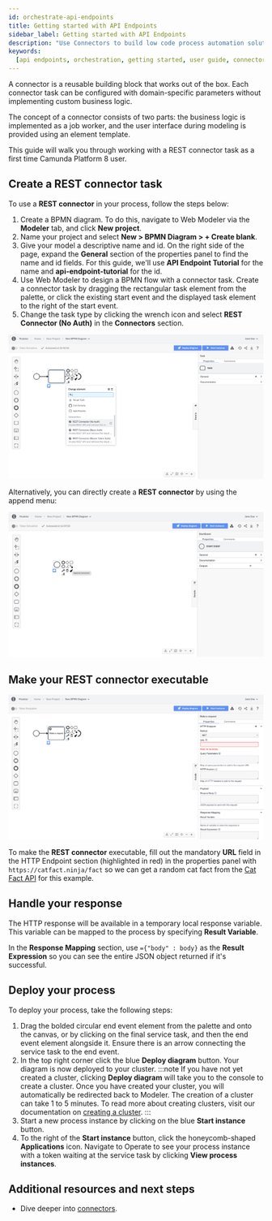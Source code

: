 ```yaml
---
id: orchestrate-api-endpoints
title: Getting started with API Endpoints
sidebar_label: Getting started with API Endpoints
description: "Use Connectors to build low code process automation solutions"
keywords:
  [api endpoints, orchestration, getting started, user guide, connectors]
---
```


A connector is a reusable building block that works out of the box. Each connector task can be configured with domain-specific parameters without implementing custom business logic.

The concept of a connector consists of two parts: the business logic is implemented as a job worker, and the user interface during modeling is provided using an element template.

This guide will walk you through working with a REST connector task as a first time Camunda Platform 8 user.

## Create a REST connector task

To use a **REST connector** in your process, follow the steps below:

1. Create a BPMN diagram. To do this, navigate to Web Modeler via the **Modeler** tab, and click **New project**.
2. Name your project and select **New > BPMN Diagram > + Create blank**.
3. Give your model a descriptive name and id. On the right side of the page, expand the **General** section of the properties panel to find the name and id fields. For this guide, we'll use **API Endpoint Tutorial** for the name and **api-endpoint-tutorial** for the id.
4. Use Web Modeler to design a BPMN flow with a connector task. Create a connector task by dragging the rectangular task element from the palette, or click the existing start event and the displayed task element to the right of the start event.
5. Change the task type by clicking the wrench icon and select **REST Connector (No Auth)** in the **Connectors** section.

![create sendgrid connector wrench](img/connectors-rest-create-task-wrench.png)

Alternatively, you can directly create a **REST connector** by using the append menu:

![create rest connector append](img/connectors-create-task-append.png)

## Make your REST connector executable

![rest connector red properties](img/connectors-rest-red-properties.png)

To make the **REST connector** executable, fill out the mandatory **URL** field in the HTTP Endpoint section (highlighted in red) in the properties panel with `https://catfact.ninja/fact` so we can get a random cat fact from the [Cat Fact API](https://catfact.ninja/) for this example.

## Handle your response

The HTTP response will be available in a temporary local response variable. This variable can be mapped to the process by specifying **Result Variable**.

In the **Response Mapping** section, use `={"body" : body}` as the **Result Expression** so you can see the entire JSON object returned if it's successful.

## Deploy your process

To deploy your process, take the following steps:

1. Drag the bolded circular end event element from the palette and onto the canvas, or by clicking on the final service task, and then the end event element alongside it. Ensure there is an arrow connecting the service task to the end event.
2. In the top right corner click the blue **Deploy diagram** button. Your diagram is now deployed to your cluster.
:::note 
If you have not yet created a cluster, clicking **Deploy diagram** will take you to the console to create a cluster. Once you have created your cluster, you will automatically be redirected back to Modeler. The creation of a cluster can take 1 to 5 minutes. To read more about creating clusters, visit our documentation on [creating a cluster](..components/console/manage-clusters/create-cluster/).
:::
3. Start a new process instance by clicking on the blue **Start instance** button.
4. To the right of the **Start instance** button, click the honeycomb-shaped **Applications** icon. Navigate to Operate to see your process instance with a token waiting at the service task by clicking **View process instances**.

## Additional resources and next steps

- Dive deeper into [connectors](/components/modeler/web-modeler/connectors/introduction-to-connectors.md).
